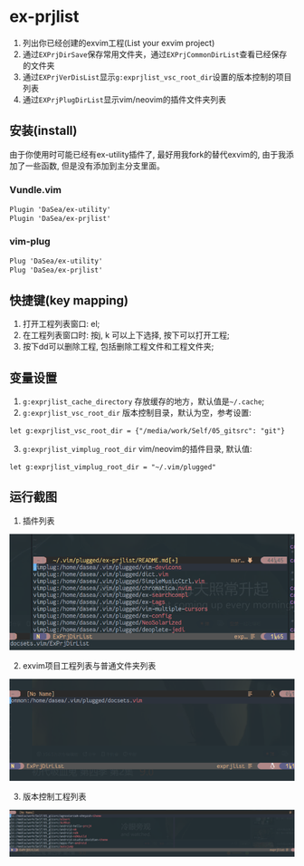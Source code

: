 # ex-prjlist
1. 列出你已经创建的exvim工程(List your exvim project)
2. 通过`EXPrjDirSave`保存常用文件夹，通过`EXPrjCommonDirList`查看已经保存的文件夹
3. 通过`EXPrjVerDisList`显示`g:exprjlist_vsc_root_dir`设置的版本控制的项目列表
4. 通过`EXPrjPlugDirList`显示vim/neovim的插件文件夹列表

## 安装(install)
由于你使用时可能已经有ex-utility插件了, 最好用我fork的替代exvim的, 由于我添加了一些函数,
但是没有添加到主分支里面。

### Vundle.vim
```
Plugin 'DaSea/ex-utility'
Plugin 'DaSea/ex-prjlist'
```

### vim-plug
```
Plug 'DaSea/ex-utility'
Plug 'DaSea/ex-prjlist'
```

## 快捷键(key mapping)
1. 打开工程列表窗口: <leader>el;
2. 在工程列表窗口时: 按j, k 可以上下选择, 按下<enter>可以打开工程;
3. 按下dd可以删除工程, 包括删除工程文件和工程文件夹;

## 变量设置
1. `g:exprjlist_cache_directory` 存放缓存的地方，默认值是`~/.cache`;
2. `g:exprjlist_vsc_root_dir` 版本控制目录，默认为空，参考设置:

```vim
let g:exprjlist_vsc_root_dir = {"/media/work/Self/05_gitsrc": "git"}
```

3. `g:exprjlist_vimplug_root_dir` vim/neovim的插件目录, 默认值:

```vim
let g:exprjlist_vimplug_root_dir = "~/.vim/plugged"
```

## 运行截图
1. 插件列表

![插件列表截图](screenshot/vimplug.png)

2. exvim项目工程列表与普通文件夹列表

![exvim工程与普通文件夹列表截图](screenshot/commdir.png)

3. 版本控制工程列表

![版本截图](screenshot/gitdir.png)
